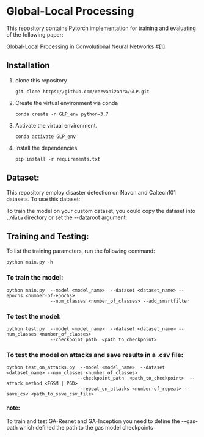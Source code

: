# Global-Local Processing

<!-- Plz check the results [here](https://docs.google.com/spreadsheets/d/13QsrJIkUS6I4momK1m8u8F-cTiHTcXKn7WgOHLTggyw/edit#gid=0) -->

This repository contains Pytorch implementation for training and evaluating of the following paper: 

Global-Local Processing in Convolutional Neural Networks #[[1]](#6-reference)

<!-- <img src="Images/Deep-Disaster_all-min.png" width="600" height ="400"/>   -->
<!-- <img src="Images/Deep-Disaster_model_define-min.png" width="400" height="300"/> -->


## Installation
1. clone this repository
   ```
   git clone https://github.com/rezvanizahra/GLP.git
   ```
2. Create the virtual environment via conda
    ```
    conda create -n GLP_env python=3.7
    ```
3. Activate the virtual environment.
    ```
    conda activate GLP_env
    ```
4. Install the dependencies.
   ```
   pip install -r requirements.txt
   ```
## Dataset:
This repository employ disaster detection on Navon and Caltech101 datasets.
To use this dataset: 
<!--   1. Download from [here](https://crisisnlp.qcri.org/data/ASONAM17_damage_images/ASONAM17_Damage_Image_Dataset.tar.gz)
  2. Unpack it into the `data` folder.  
  3. Prepare data such as this file structure:  -->

To train the model on your custom dataset, you could copy the dataset into `./data` directory or set the --dataroot argument. 

## Training and Testing:
To list the training parameters, run the following command:
```
python main.py -h
```
### To train the model:
``` 
python main.py  --model <model_name>  --dataset <dataset_name> --epochs <number-of-epochs> 
                --num_classes <number_of_classes> --add_smartfilter 
```
### To test the model:
``` 
python test.py  --model <model_name>  --dataset <dataset_name> --num_classes <number_of_classes>  
                --checkpoint_path  <path_to_checkpoint>                                            
```
### To test the model on attacks and save results in a .csv file:
``` 
python test_on_attacks.py  --model <model_name>  --dataset <dataset_name> --num_classes <number_of_classes> 
                          --checkpoint_path  <path_to_checkpoint>  --attack_method <FGSM | PGD>  
                          --repeat_on_attacks <number-of_repeat> --save_csv <path_to_save_csv_file>                                    
```
#### note: 
To train and test GA-Resnet and GA-Inception you need to define the --gas-path which defined the path to the gas model checkpoints

<!-- ## Citating Deep-Disaster
If you want to cite this work in your publication:
``` bash
@misc{shekarizadeh2022deepdisaster,
      title={Deep-Disaster: Unsupervised Disaster Detection and Localization Using Visual Data}, 
      author={Soroor Shekarizadeh and Razieh Rastgoo and Saif Al-Kuwari and Mohammad Sabokrou},
      year={2022},
      eprint={2202.00050},
      archivePrefix={arXiv},
      primaryClass={cs.CV}
}
``` -->
<!-- ## Reference -->
<!-- [1] [). -->


